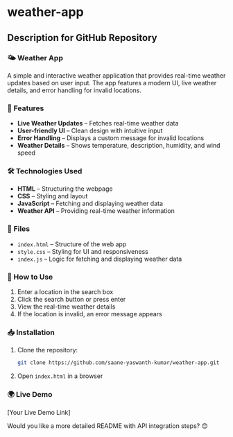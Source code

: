 # weather-app

## Description for GitHub Repository  

### 🌤 Weather App  
A simple and interactive weather application that provides real-time weather updates based on user input. The app features a modern UI, live weather details, and error handling for invalid locations.  

### 🚀 Features  
- **Live Weather Updates** – Fetches real-time weather data  
- **User-friendly UI** – Clean design with intuitive input  
- **Error Handling** – Displays a custom message for invalid locations  
- **Weather Details** – Shows temperature, description, humidity, and wind speed  

### 🛠 Technologies Used  
- **HTML** – Structuring the webpage  
- **CSS** – Styling and layout  
- **JavaScript** – Fetching and displaying weather data  
- **Weather API** – Providing real-time weather information  

### 📂 Files  
- `index.html` – Structure of the web app  
- `style.css` – Styling for UI and responsiveness  
- `index.js` – Logic for fetching and displaying weather data  

### 🔧 How to Use  
1. Enter a location in the search box  
2. Click the search button or press enter  
3. View the real-time weather details  
4. If the location is invalid, an error message appears  

### 📥 Installation  
1. Clone the repository:  
   ```sh
   git clone https://github.com/saane-yaswanth-kumar/weather-app.git
   ```
2. Open `index.html` in a browser  

### 🌍 Live Demo  
[Your Live Demo Link]  

Would you like a more detailed README with API integration steps? 😊
